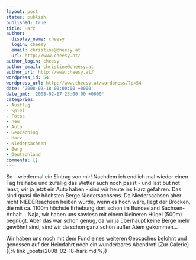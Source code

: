 ```yaml
---
layout: post
status: publish
published: true
title: Harz
author:
  display_name: cheesy
  login: cheesy
  email: christine@cheesy.at
  url: http://www.cheesy.at/
author_login: cheesy
author_email: christine@cheesy.at
author_url: http://www.cheesy.at/
wordpress_id: 54
wordpress_url: http://www.cheesy.at/wordpress/?p=54
date: '2008-02-18 00:00:00 +0000'
date_gmt: '2008-02-17 23:00:00 +0000'
categories:
- Ausflug
- Spiel
- Fotos
- neu
- Auto
- Geocaching
- Harz
- Niedersachsen
- Berg
- Deutschland
comments: []
---
```

<!--:de--><!-- 4168-->So - wiedermal ein Eintrag von mir! Nachdem ich endlich mal wieder einen Tag freihabe und zufällig das Wetter auch noch passt - und last but not least, wir ja jetzt ein Auto haben - sind wir heute ins Harz gefahren. Das sind quasi die höchsten Berge Niedersachsens. Da Niedersachsen aber nicht NIEDERsachsen heißen würde, wenn es hoch wäre, liegt der Brocken, die mit ca. 1100m höchste Erhebung dort schon im Bundesland Sachsen-Anhalt... Naja, wir haben uns sowieso mit einem kleineren Hügel (500m) begnügt. Aber das war schon genug, da wir ja überhaupt keine Berge mehr gewöhnt sind, sind wir da schon ganz schön außer Atem gekommen...
Wir haben uns noch mit dem Fund eines weiteren Geocaches belohnt und genossen auf der Heimfahrt noch ein wunderbares Abendrot!
[Zur Galerie]({% link _posts/2008-02-18-harz.md %})
<!--:-->
